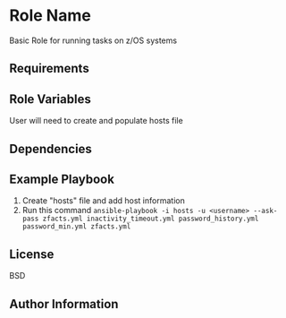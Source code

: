 Role Name
=========

Basic Role for running tasks on z/OS systems

Requirements
------------

Role Variables
--------------
User will need to create and populate hosts file

Dependencies
------------


Example Playbook
----------------

1. Create "hosts" file and add host information
2. Run this command `ansible-playbook -i hosts -u <username> --ask-pass zfacts.yml inactivity_timeout.yml password_history.yml password_min.yml zfacts.yml`

License
-------

BSD

Author Information
------------------

